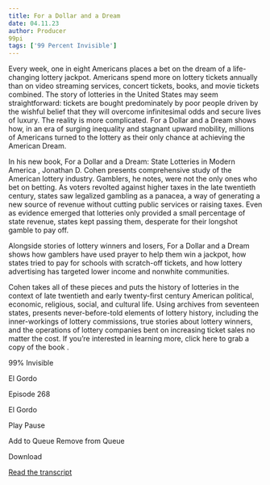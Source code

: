 ```yaml
---
title: For a Dollar and a Dream
date: 04.11.23
author: Producer
99pi
tags: ['99 Percent Invisible']
---
```


Every week, one in eight Americans places a bet on the dream of a life-changing lottery jackpot. Americans spend more on lottery tickets annually than on video streaming services, concert tickets, books, and movie tickets combined. The story of lotteries in the United States may seem straightforward: tickets are bought predominately by poor people driven by the wishful belief that they will overcome infinitesimal odds and secure lives of luxury. The reality is more complicated. 
For a Dollar and a Dream
 shows how, in an era of surging inequality and stagnant upward mobility, millions of Americans turned to the lottery as their only chance at achieving the American Dream.


In his new book, 
For a Dollar and a Dream: State Lotteries in Modern America
, Jonathan D. Cohen presents comprehensive study of the American lottery industry. Gamblers, he notes, were not the only ones who bet on betting. As voters revolted against higher taxes in the late twentieth century, states saw legalized gambling as a panacea, a way of generating a new source of revenue without cutting public services or raising taxes. Even as evidence emerged that lotteries only provided a small percentage of state revenue, states kept passing them, desperate for their longshot gamble to pay off.




Alongside stories of lottery winners and losers, 
For a Dollar and a Dream
 shows how gamblers have used prayer to help them win a jackpot, how states tried to pay for schools with scratch-off tickets, and how lottery advertising has targeted lower income and nonwhite communities.


Cohen takes all of these pieces and puts the history of lotteries in the context of late twentieth and early twenty-first century American political, economic, religious, social, and cultural life. Using archives from seventeen states, presents never-before-told elements of lottery history, including the inner-workings of lottery commissions, true stories about lottery winners, and the operations of lottery companies bent on increasing ticket sales no matter the cost. If you’re interested in learning more, 
click here to grab a copy of the book
.




99% Invisible


El Gordo






Episode 268


El Gordo












Play
Pause


Add to Queue
Remove from Queue


Download

[Read the transcript](./For_a_Dollar_and_a_Dream_transcript.md)